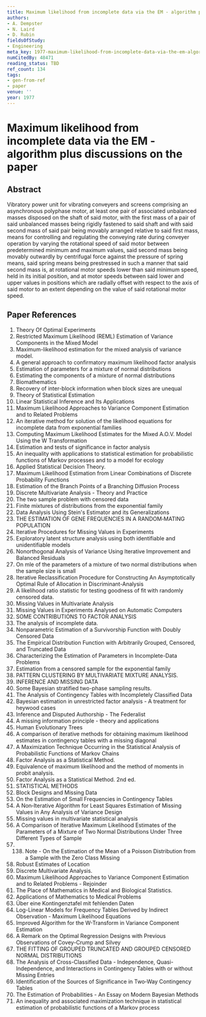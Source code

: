 ```yaml
---
title: Maximum likelihood from incomplete data via the EM - algorithm plus discussions on the paper
authors:
- A. Dempster
- N. Laird
- D. Rubin
fieldsOfStudy:
- Engineering
meta_key: 1977-maximum-likelihood-from-incomplete-data-via-the-em-algorithm-plus-discussions-on-the-paper
numCitedBy: 48471
reading_status: TBD
ref_count: 134
tags:
- gen-from-ref
- paper
venue: ''
year: 1977
---
```


# Maximum likelihood from incomplete data via the EM - algorithm plus discussions on the paper

## Abstract

Vibratory power unit for vibrating conveyers and screens comprising an asynchronous polyphase motor, at least one pair of associated unbalanced masses disposed on the shaft of said motor, with the first mass of a pair of said unbalanced masses being rigidly fastened to said shaft and with said second mass of said pair being movably arranged relative to said first mass, means for controlling and regulating the conveying rate during conveyer operation by varying the rotational speed of said motor between predetermined minimum and maximum values, said second mass being movably outwardly by centrifugal force against the pressure of spring means, said spring means being prestressed in such a manner that said second mass is, at rotational motor speeds lower than said minimum speed, held in its initial position, and at motor speeds between said lower and upper values in positions which are radially offset with respect to the axis of said motor to an extent depending on the value of said rotational motor speed.

## Paper References

1. Theory Of Optimal Experiments
2. Restricted Maximum Likelihood (REML) Estimation of Variance Components in the Mixed Model
3. Maximum-likelihood estimation for the mixed analysis of variance model.
4. A general approach to confirmatory maximum likelihood factor analysis
5. Estimation of parameters for a mixture of normal distributions
6. Estimating the components of a mixture of normal distributions
7. Biomathematics
8. Recovery of inter-block information when block sizes are unequal
9. Theory of Statistical Estimation
10. Linear Statistical Inference and Its Applications
11. Maximum Likelihood Approaches to Variance Component Estimation and to Related Problems
12. An iterative method for solution of the likelihood equations for incomplete data from exponential families
13. Computing Maximum Likelihood Estimates for the Mixed A.O.V. Model Using the W Transformation
14. Estimation and tests of significance in factor analysis
15. An inequality with applications to statistical estimation for probabilistic functions of Markov processes and to a model for ecology
16. Applied Statistical Decision Theory.
17. Maximum Likelihood Estimation from Linear Combinations of Discrete Probability Functions
18. Estimation of the Branch Points of a Branching Diffusion Process
19. Discrete Multivariate Analysis - Theory and Practice
20. The two sample problem with censored data
21. Finite mixtures of distributions from the exponential family
22. Data Analysis Using Stein's Estimator and its Generalizations
23. THE ESTIMATION OF GENE FREQUENCIES IN A RANDOM‐MATING POPULATION
24. Iterative Procedures for Missing Values in Experiments
25. Exploratory latent structure analysis using both identifiable and unidentifiable models
26. Nonorthogonal Analysis of Variance Using Iterative Improvement and Balanced Residuals
27. On mle of the parameters of a mixture of two normal distributions when the sample size is small
28. Iterative Reclassification Procedure for Constructing An Asymptotically Optimal Rule of Allocation in Discriminant-Analysis
29. A likelihood ratio statistic for testing goodness of fit with randomly censored data.
30. Missing Values in Multivariate Analysis
31. Missing Values in Experiments Analysed on Automatic Computers
32. SOME CONTRIBUTIONS TO FACTOR ANALYSIS
33. The analysis of incomplete data.
34. Nonparametric Estimation of a Survivorship Function with Doubly Censored Data
35. The Empirical Distribution Function with Arbitrarily Grouped, Censored, and Truncated Data
36. Characterizing the Estimation of Parameters in Incomplete-Data Problems
37. Estimation from a censored sample for the exponential family
38. PATTERN CLUSTERING BY MULTIVARIATE MIXTURE ANALYSIS.
39. INFERENCE AND MISSING DATA
40. Some Bayesian stratified two-phase sampling results.
41. The Analysis of Contingency Tables with Incompletely Classified Data
42. Bayesian estimation in unrestricted factor analysis - A treatment for heywood cases
43. Inference and Disputed Authorship - The Federalist
44. A missing information principle - theory and applications
45. Human Evolutionary Trees
46. A comparison of iterative methods for obtaining maximum likelihood estimates in contingency tables with a missing diagonal
47. A Maximization Technique Occurring in the Statistical Analysis of Probabilistic Functions of Markov Chains
48. Factor Analysis as a Statistical Method.
49. Equivalence of maximum likelihood and the method of moments in probit analysis.
50. Factor Analysis as a Statistical Method. 2nd ed.
51. STATISTICAL METHODS
52. Block Designs and Missing Data
53. On the Estimation of Small Frequencies in Contingency Tables
54. A Non‐Iterative Algorithm for Least Squares Estimation of Missing Values in Any Analysis of Variance Design
55. Missing values in multivariate statistical analysis
56. A Comparison of Iterative Maximum Likelihood Estimates of the Parameters of a Mixture of Two Normal Distributions Under Three Different Types of Sample
57. 138. Note - On the Estimation of the Mean of a Poisson Distribution from a Sample with the Zero Class Missing
58. Robust Estimates of Location
59. Discrete Multivariate Analysis.
60. Maximum Likelihood Approaches to Variance Component Estimation and to Related Problems - Rejoinder
61. The Place of Mathematics in Medical and Biological Statistics.
62. Applications of Mathematics to Medical Problems
63. Über eine Kontingenztafel mit fehlenden Daten
64. Log-Linear Models for Frequency Tables Derived by Indirect Observation - Maximum Likelihood Equations
65. Improved Algorithm for the W-Transform in Variance Component Estimation
66. A Remark on the Optimal Regression Designs with Previous Observations of Covey-Crump and Silvey
67. THE FITTING OF GROUPED TRUNCATED AND GROUPED CENSORED NORMAL DISTRIBUTIONS
68. The Analysis of Cross-Classified Data - Independence, Quasi-Independence, and Interactions in Contingency Tables with or without Missing Entries
69. Identification of the Sources of Significance in Two‐Way Contingency Tables
70. The Estimation of Probabilities - An Essay on Modern Bayesian Methods
71. An inequality and associated maximization technique in statistical estimation of probabilistic functions of a Markov process
